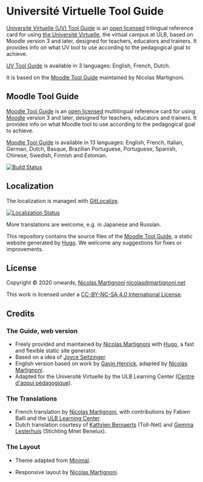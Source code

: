 # Université Virtuelle Tool Guide

[Université Virtuelle (UV) Tool Guide][site] is an [open licensed][cc] trilingual reference card for using [the Université Virtuelle][UV], the virtual campus at ULB, based on Moodle version 3 and later, designed for teachers, educators and trainers. It provides info on what UV tool to use according to the pedagogical goal to achieve.

[UV Tool Guide][site] is available in 3 languages: English, French, Dutch.

It is based on the [Moodle Tool Guide][site2] maintained by Nicolas Martignoni.

## Moodle Tool Guide

[Moodle Tool Guide][site2] is an [open licensed][cc] multilingual reference card for using [Moodle][moodle] version 3 and later, designed for teachers, educators and trainers. It provides info on what Moodle tool to use according to the pedagogical goal to achieve.

[Moodle Tool Guide][site2] is available in 13 languages: English, French, Italian, German, Dutch, Basque, Brazilian Portuguese, Portuguese, Spanish, Chinese, Swedish, Finnish and Estonian.

[![Build Status](https://github.com/martignoni/moodle-tool-guide/workflows/Hugo%20CI%20&%20deploy/badge.svg)](https://github.com/martignoni/moodle-tool-guide/actions?query=workflow%3A%22Hugo+CI+%26+deploy%22)

## Localization

The localization is managed with [GitLocalize](https://gitlocalize.com/repo/5841/lang).

[![Localization Status](https://gitlocalize.com/repo/5841/whole_project/badge.svg)](https://gitlocalize.com/repo/5841/)

More translations are welcome, e.g. in Japanese and Russian.

This repository contains the source files of the [Moodle Tool Guide][site], a static website generated by [Hugo]. We welcome any suggestions for fixes or improvements.

## License

Copyright © 2020 onwards, [Nicolas Martignoni][nm] <nicolas@martignoni.net>

This work is licensed under a [CC-BY-NC-SA 4.0 International License][cc].

## Credits

### The Guide, web version

- Freely provided and maintained by [Nicolas Martignoni][nm] with [Hugo][hugo], a fast and flexible static site generator.
- Based on a idea of [Joyce Seitzinger](https://twitter.com/catspyjamasnz).
- English version based on work by [Gavin Henrick](https://twitter.com/ghenrick), adapted by [Nicolas Martignoni][nm].
- Adapted for the Université Virtuelle by the ULB Learning Center ([Centre d'appui pédagogique][CAP]).

### The Translations

- French translation by [Nicolas Martignoni][nm], with contributions by Fabien Balli and the [ULB Learning Center][CAP].
- Dutch translation courtesy of [Kathrien Bernaerts](https://twitter.com/kbernaerts) (Toll-Net) and [Gemma Lesterhuis](https://twitter.com/BeneluxMnet) (Stichting Mnet Benelux).

### The Layout

- Theme adapted from [Minimal](https://github.com/calintat/minimal).
- Responsive layout by [Nicolas Martignoni][nm].

  [site]: https://w3cdotorg.github.io/uv-tools/
  [site2]: https://moodletoolguide.net
  [cc]: https://creativecommons.org/licenses/by-nc-sa/4.0/
  [hugo]: https://gohugo.io/
  [nm]: https://blog.martignoni.net/a-propos/
  [UV]: https://uv.ulb.ac.be/
  [moodle]: https://moodle.org/
  [CAP]: https://www.ulb.be/fr/l-ulb-et-l-ecole/cap-centre-d-appui-pedagogique
